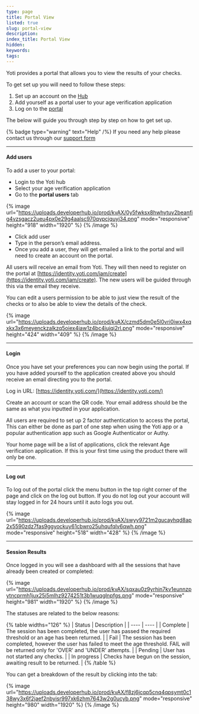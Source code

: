 ```yaml
---
type: page
title: Portal View
listed: true
slug: portal-view
description: 
index_title: Portal View
hidden: 
keywords: 
tags: 
---
```


Yoti provides a portal that allows you to view the results of your checks.

To get set up you will need to follow these steps:

1. Set up an account on the [Hub](https://hub.yoti.com)
2. Add yourself as a portal user to your age verification application
3. Log on to the [portal](https://identity.yoti.com/iam/login)

The below will guide you through step by step on how to get set up.

{% badge type="warning" text="Help" /%} If you need any help please contact us through our [support form](https://support.yoti.com/yotisupport/s/contactsupport)

---

#### Add users

To add a user to your portal:

- Login to the Yoti hub
- Select your age verification application
- Go to the **portal users** tab

{% image url="https://uploads.developerhub.io/prod/kvAX/0y5fwksx8hwhytuy2beanfig4vzsgacz2ueu4px0e29g4aalsc970qypcjquyj34.png" mode="responsive" height="918" width="1920" %}
{% /image %}

- Click add user
- Type in the person’s email address.
- Once you add a user, they will get emailed a link to the portal and will need to create an account on the portal.

All users will receive an email from Yoti. They will then need to register on the portal at [https://identity.yoti.com/iam/create](https://identity.yoti.com/iam/create). The new users will be guided through this via the email they receive.

You can edit a users permission to be able to just view the result of the checks or to also be able to view the details of the check.

{% image url="https://uploads.developerhub.io/prod/kvAX/czmd5dm0e5l0vri0iwx4xqxkx3x6meyenckzalkzq5oiex4iaw1z4bc4iujqi2rl.png" mode="responsive" height="424" width="409" %}
{% /image %}

---

#### Login

Once you have set your preferences you can now begin using the portal. If you have added yourself to the application created above you should receive an email directing you to the portal.

Log in URL: [https://identity.yoti.com/](https://identity.yoti.com/)

Create an account or scan the QR code. Your email address should be the same as what you inputted in your application.

All users are required to set up 2 factor authentication to access the portal, This can either be done as part of one step when using the Yoti app or a popular authentication app such as Google Authenticator or Authy.

Your home page will be a list of applications, click the relevant Age verification application. If this is your first time using the product there will only be one.

---

#### Log out

To log out of the portal click the menu button in the top right corner of the page and click on the log out button. If you do not log out your account will stay logged in for 24 hours until it auto logs you out.

{% image url="https://uploads.developerhub.io/prod/kvAX/swyy9721m2gucayhqd8ap2x5590zdz7fas9ggyockuy61cbwro25uhqufqlv6qwh.png" mode="responsive" height="518" width="428" %}
{% /image %}

---

#### Session Results

Once logged in you will see a dashboard with all the sessions that have already been created or completed:

{% image url="https://uploads.developerhub.io/prod/kvAX/sqxau0z9yrhin7kv1eunnzpytncprmh1jux25i5mlhz9274251t3b1wuqglnpfgs.png" mode="responsive" height="981" width="1920" %}
{% /image %}

The statuses are related to the below reasons:

{% table widths="126" %}
| Status | Description | 
| ---- | ---- | 
| Complete | The session has been completed, the user has passed the required threshold or an age has been returned. | 
| Fail | The session has been completed, however the user has failed to meet the age threshold. FAIL will be returned only for 'OVER' and 'UNDER' attempts. | 
| Pending | User has not started any checks. | 
| In progress | Checks have begun on the session, awaiting result to be returned. | 
{% /table %}

You can get a breakdown of the result by clicking into the tab:

{% image url="https://uploads.developerhub.io/prod/kvAX/f8zj6jcqp5cnq4qpsymt0c138wy3x6f2jaef2nbyisr997xk6zhm7643w2g0ucyb.png" mode="responsive" height="980" width="1920" %}
{% /image %}